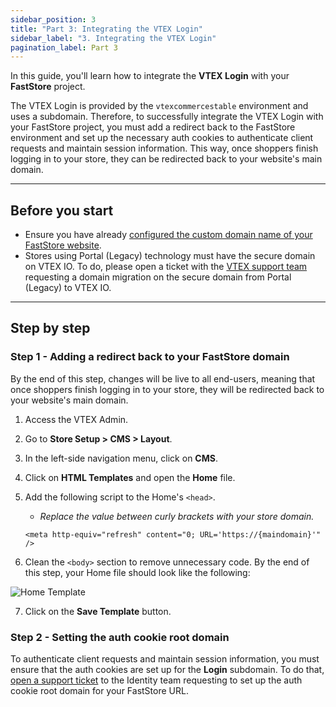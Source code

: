 ```yaml
---
sidebar_position: 3
title: "Part 3: Integrating the VTEX Login"
sidebar_label: "3. Integrating the VTEX Login"
pagination_label: Part 3
---
```


In this guide, you'll learn how to integrate the **VTEX Login** with your **FastStore** project.

The VTEX Login is provided by the `vtexcommercestable` environment and uses a subdomain. Therefore, to successfully integrate the VTEX Login with your FastStore project, you must add a redirect back to the FastStore environment and set up the necessary auth cookies to authenticate client requests and maintain session information. This way, once shoppers finish logging in to your store, they can be redirected back to your website's main domain.

---

## Before you start

- Ensure you have already [configured the custom domain name of your FastStore website](/how-to-guides/platform-integration/vtex/hosting-a-faststore-vtex-website).
- Stores using Portal (Legacy) technology must have the secure domain on VTEX IO. To do, please open a ticket with the [VTEX support team](https://help.vtex.com/support) requesting a domain migration on the secure domain from Portal (Legacy) to VTEX IO. 

---

## Step by step

### Step 1 - Adding a redirect back to your FastStore domain

By the end of this step, changes will be live to all end-users, meaning that once shoppers finish logging in to your store, they will be redirected back to your website's main domain.

1. Access the VTEX Admin.
2. Go to **Store Setup > CMS > Layout**.
3. In the left-side navigation menu, click on **CMS**.
4. Click on **HTML Templates** and open the **Home** file.
5. Add the following script to the Home's `<head>`.

   - _Replace the value between curly brackets with your store domain._

   ```xhtml
   <meta http-equiv="refresh" content="0; URL='https://{maindomain}'" />
   ```

6. Clean the `<body>` section to remove unnecessary code. By the end of this step, your Home file should look like the following:

![Home Template](https://vtexhelp.vtexassets.com/assets/docs/src/home-template___a12a67566b69529d2a3f19c98f135060.png)

7. Click on the **Save Template** button.

### Step 2 - Setting the auth cookie root domain

To authenticate client requests and maintain session information, you must ensure that the auth cookies are set up for the **Login** subdomain. To do that, [open a support ticket](https://help-tickets.vtex.com/smartlink/sso/login/zendesk) to the Identity team requesting to set up the auth cookie root domain for your FastStore URL.
